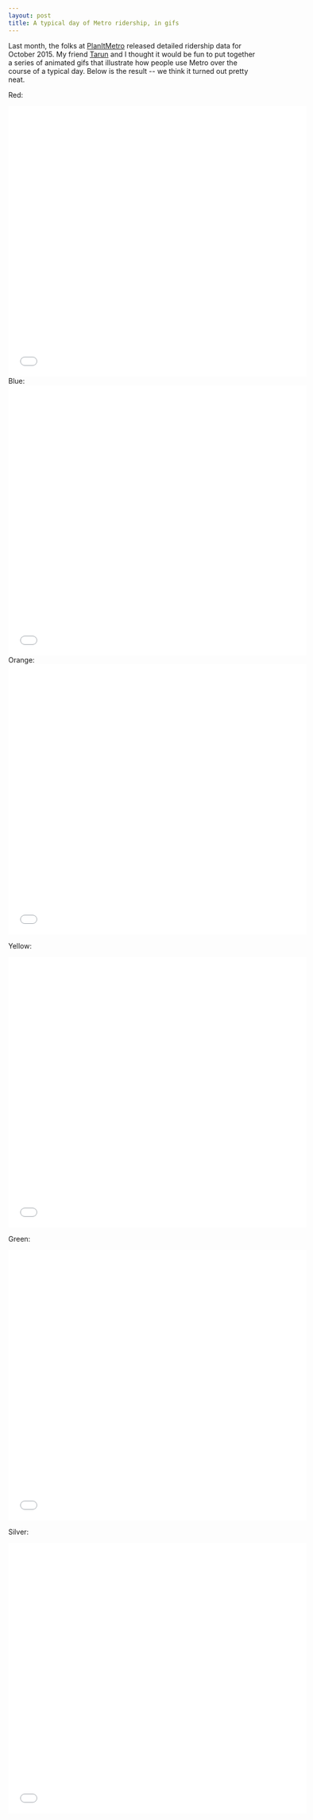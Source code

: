 ```yaml
--- 
layout: post 
title: A typical day of Metro ridership, in gifs 
---
```


Last month, the folks at [PlanItMetro](http://planitmetro.com/2016/03/14/metrorail-ridership-data-download-october-2015/) released detailed ridership data for October 2015. My friend [Tarun](https://www.linkedin.com/in/tarun90) and I thought it would be fun to put together a series of animated gifs that illustrate how people use Metro over the course of a typical day. Below is the result -- we think it turned out pretty neat.

Red:
<iframe src="//giphy.com/embed/xT1XGZgCpXnV3NeZ0c" width="600" height="545" frameBorder="0" class="giphy-embed" allowFullScreen></iframe>
Blue:
<iframe src="//giphy.com/embed/3o6ozsAKYLoMzP4MDu" width="600" height="545" frameBorder="0" class="giphy-embed" allowFullScreen></iframe>
Orange: 
<iframe src="//giphy.com/embed/xT1XGRMs2SR9gzYZwY" width="600" height="545" frameBorder="0" class="giphy-embed" allowFullScreen></iframe>

Yellow:
<iframe src="//giphy.com/embed/xT1XGS1ILlw2I5moNy" width="600" height="545" frameBorder="0" class="giphy-embed" allowFullScreen></iframe>

Green:
<iframe src="//giphy.com/embed/xT1XGQoSMcCo7xz1kc" width="600" height="545" frameBorder="0" class="giphy-embed" allowFullScreen></iframe>

Silver:
<iframe src="//giphy.com/embed/3o6ozEWXNEZOXKVFf2" width="600" height="545" frameBorder="0" class="giphy-embed" allowFullScreen></iframe>